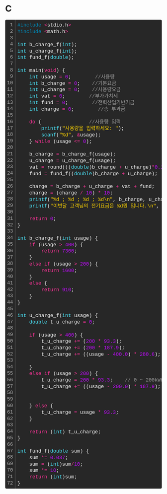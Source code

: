 # C
<div class="colorscripter-code" style="color:#f0f0f0;font-family:Consolas, 'Liberation Mono', Menlo, Courier, monospace !important; position:relative !important;overflow:auto"><table class="colorscripter-code-table" style="margin:0;padding:0;border:none;background-color:#272727;border-radius:4px;" cellspacing="0" cellpadding="0"><tr><td style="padding:6px;border-right:2px solid #4f4f4f"><div style="margin:0;padding:0;word-break:normal;text-align:right;color:#aaa;font-family:Consolas, 'Liberation Mono', Menlo, Courier, monospace !important;line-height:130%"><div style="line-height:130%">1</div><div style="line-height:130%">2</div><div style="line-height:130%">3</div><div style="line-height:130%">4</div><div style="line-height:130%">5</div><div style="line-height:130%">6</div><div style="line-height:130%">7</div><div style="line-height:130%">8</div><div style="line-height:130%">9</div><div style="line-height:130%">10</div><div style="line-height:130%">11</div><div style="line-height:130%">12</div><div style="line-height:130%">13</div><div style="line-height:130%">14</div><div style="line-height:130%">15</div><div style="line-height:130%">16</div><div style="line-height:130%">17</div><div style="line-height:130%">18</div><div style="line-height:130%">19</div><div style="line-height:130%">20</div><div style="line-height:130%">21</div><div style="line-height:130%">22</div><div style="line-height:130%">23</div><div style="line-height:130%">24</div><div style="line-height:130%">25</div><div style="line-height:130%">26</div><div style="line-height:130%">27</div><div style="line-height:130%">28</div><div style="line-height:130%">29</div><div style="line-height:130%">30</div><div style="line-height:130%">31</div><div style="line-height:130%">32</div><div style="line-height:130%">33</div><div style="line-height:130%">34</div><div style="line-height:130%">35</div><div style="line-height:130%">36</div><div style="line-height:130%">37</div><div style="line-height:130%">38</div><div style="line-height:130%">39</div><div style="line-height:130%">40</div><div style="line-height:130%">41</div><div style="line-height:130%">42</div><div style="line-height:130%">43</div><div style="line-height:130%">44</div><div style="line-height:130%">45</div><div style="line-height:130%">46</div><div style="line-height:130%">47</div><div style="line-height:130%">48</div><div style="line-height:130%">49</div><div style="line-height:130%">50</div><div style="line-height:130%">51</div><div style="line-height:130%">52</div><div style="line-height:130%">53</div><div style="line-height:130%">54</div><div style="line-height:130%">55</div><div style="line-height:130%">56</div><div style="line-height:130%">57</div><div style="line-height:130%">58</div><div style="line-height:130%">59</div><div style="line-height:130%">60</div><div style="line-height:130%">61</div><div style="line-height:130%">62</div><div style="line-height:130%">63</div><div style="line-height:130%">64</div><div style="line-height:130%">65</div><div style="line-height:130%">66</div><div style="line-height:130%">67</div><div style="line-height:130%">68</div><div style="line-height:130%">69</div><div style="line-height:130%">70</div><div style="line-height:130%">71</div><div style="line-height:130%">72</div></div></td><td style="padding:6px 0;text-align:left"><div style="margin:0;padding:0;color:#f0f0f0;font-family:Consolas, 'Liberation Mono', Menlo, Courier, monospace !important;line-height:130%"><div style="padding:0 6px; white-space:pre; line-height:130%"><span style="color:#0086b3">#include</span>&nbsp;<span style="color:#aaffaa"></span><span style="color:#ff3399">&lt;</span>stdio.h<span style="color:#aaffaa"></span><span style="color:#ff3399">&gt;</span></div><div style="padding:0 6px; white-space:pre; line-height:130%"><span style="color:#0086b3">#include</span>&nbsp;<span style="color:#aaffaa"></span><span style="color:#ff3399">&lt;</span>math.h<span style="color:#aaffaa"></span><span style="color:#ff3399">&gt;</span></div><div style="padding:0 6px; white-space:pre; line-height:130%">&nbsp;</div><div style="padding:0 6px; white-space:pre; line-height:130%"><span style="color:#4be6fa">int</span>&nbsp;b_charge_f(<span style="color:#4be6fa">int</span>);</div><div style="padding:0 6px; white-space:pre; line-height:130%"><span style="color:#4be6fa">int</span>&nbsp;u_charge_f(<span style="color:#4be6fa">int</span>);</div><div style="padding:0 6px; white-space:pre; line-height:130%"><span style="color:#4be6fa">int</span>&nbsp;fund_f(<span style="color:#4be6fa">double</span>);</div><div style="padding:0 6px; white-space:pre; line-height:130%">&nbsp;</div><div style="padding:0 6px; white-space:pre; line-height:130%"><span style="color:#4be6fa">int</span>&nbsp;main(<span style="color:#ff3399">void</span>)&nbsp;{</div><div style="padding:0 6px; white-space:pre; line-height:130%">&nbsp;&nbsp;&nbsp;&nbsp;<span style="color:#4be6fa">int</span>&nbsp;usage&nbsp;<span style="color:#aaffaa"></span><span style="color:#ff3399">=</span>&nbsp;<span style="color:#c10aff">0</span>;&nbsp;&nbsp;&nbsp;&nbsp;&nbsp;&nbsp;&nbsp;&nbsp;<span style="color:#999999">//사용량</span></div><div style="padding:0 6px; white-space:pre; line-height:130%">&nbsp;&nbsp;&nbsp;&nbsp;<span style="color:#4be6fa">int</span>&nbsp;b_charge&nbsp;<span style="color:#aaffaa"></span><span style="color:#ff3399">=</span>&nbsp;<span style="color:#c10aff">0</span>;&nbsp;&nbsp;&nbsp;&nbsp;<span style="color:#999999">//기본요금</span></div><div style="padding:0 6px; white-space:pre; line-height:130%">&nbsp;&nbsp;&nbsp;&nbsp;<span style="color:#4be6fa">int</span>&nbsp;u_charge&nbsp;<span style="color:#aaffaa"></span><span style="color:#ff3399">=</span>&nbsp;<span style="color:#c10aff">0</span>;&nbsp;&nbsp;&nbsp;&nbsp;<span style="color:#999999">//사용량요금</span></div><div style="padding:0 6px; white-space:pre; line-height:130%">&nbsp;&nbsp;&nbsp;&nbsp;<span style="color:#4be6fa">int</span>&nbsp;vat&nbsp;<span style="color:#aaffaa"></span><span style="color:#ff3399">=</span>&nbsp;<span style="color:#c10aff">0</span>;&nbsp;&nbsp;&nbsp;&nbsp;&nbsp;&nbsp;&nbsp;&nbsp;<span style="color:#999999">//부가가치세</span></div><div style="padding:0 6px; white-space:pre; line-height:130%">&nbsp;&nbsp;&nbsp;&nbsp;<span style="color:#4be6fa">int</span>&nbsp;fund&nbsp;<span style="color:#aaffaa"></span><span style="color:#ff3399">=</span>&nbsp;<span style="color:#c10aff">0</span>;&nbsp;&nbsp;&nbsp;&nbsp;&nbsp;&nbsp;&nbsp;&nbsp;<span style="color:#999999">//전력산업기반기금</span></div><div style="padding:0 6px; white-space:pre; line-height:130%">&nbsp;&nbsp;&nbsp;&nbsp;<span style="color:#4be6fa">int</span>&nbsp;charge&nbsp;<span style="color:#aaffaa"></span><span style="color:#ff3399">=</span>&nbsp;<span style="color:#c10aff">0</span>;&nbsp;&nbsp;&nbsp;&nbsp;&nbsp;&nbsp;&nbsp;&nbsp;<span style="color:#999999">//총&nbsp;부과금</span></div><div style="padding:0 6px; white-space:pre; line-height:130%">&nbsp;</div><div style="padding:0 6px; white-space:pre; line-height:130%">&nbsp;&nbsp;&nbsp;&nbsp;<span style="color:#ff3399">do</span>&nbsp;{&nbsp;&nbsp;&nbsp;&nbsp;&nbsp;&nbsp;&nbsp;&nbsp;&nbsp;&nbsp;&nbsp;&nbsp;&nbsp;&nbsp;&nbsp;&nbsp;<span style="color:#999999">//사용량&nbsp;입력</span></div><div style="padding:0 6px; white-space:pre; line-height:130%">&nbsp;&nbsp;&nbsp;&nbsp;&nbsp;&nbsp;&nbsp;&nbsp;<span style="color:#4be6fa">printf</span>(<span style="color:#ffd500">"사용량을&nbsp;입력하세요:&nbsp;"</span>);</div><div style="padding:0 6px; white-space:pre; line-height:130%">&nbsp;&nbsp;&nbsp;&nbsp;&nbsp;&nbsp;&nbsp;&nbsp;<span style="color:#4be6fa">scanf</span>(<span style="color:#ffd500">"%d"</span>,&nbsp;<span style="color:#aaffaa"></span><span style="color:#ff3399">&amp;</span>usage);</div><div style="padding:0 6px; white-space:pre; line-height:130%">&nbsp;&nbsp;&nbsp;&nbsp;}&nbsp;<span style="color:#ff3399">while</span>&nbsp;(usage&nbsp;<span style="color:#aaffaa"></span><span style="color:#ff3399">&lt;</span><span style="color:#aaffaa"></span><span style="color:#ff3399">=</span>&nbsp;<span style="color:#c10aff">0</span>);</div><div style="padding:0 6px; white-space:pre; line-height:130%">&nbsp;</div><div style="padding:0 6px; white-space:pre; line-height:130%">&nbsp;&nbsp;&nbsp;&nbsp;b_charge&nbsp;<span style="color:#aaffaa"></span><span style="color:#ff3399">=</span>&nbsp;b_charge_f(usage);</div><div style="padding:0 6px; white-space:pre; line-height:130%">&nbsp;&nbsp;&nbsp;&nbsp;u_charge&nbsp;<span style="color:#aaffaa"></span><span style="color:#ff3399">=</span>&nbsp;u_charge_f(usage);</div><div style="padding:0 6px; white-space:pre; line-height:130%">&nbsp;&nbsp;&nbsp;&nbsp;vat&nbsp;<span style="color:#aaffaa"></span><span style="color:#ff3399">=</span>&nbsp;round(((<span style="color:#4be6fa">double</span>)b_charge&nbsp;<span style="color:#aaffaa"></span><span style="color:#ff3399">+</span>&nbsp;u_charge)<span style="color:#aaffaa"></span><span style="color:#ff3399">*</span><span style="color:#c10aff">0.</span><span style="color:#c10aff">1</span>);</div><div style="padding:0 6px; white-space:pre; line-height:130%">&nbsp;&nbsp;&nbsp;&nbsp;fund&nbsp;<span style="color:#aaffaa"></span><span style="color:#ff3399">=</span>&nbsp;fund_f((<span style="color:#4be6fa">double</span>)b_charge&nbsp;<span style="color:#aaffaa"></span><span style="color:#ff3399">+</span>&nbsp;u_charge);</div><div style="padding:0 6px; white-space:pre; line-height:130%">&nbsp;</div><div style="padding:0 6px; white-space:pre; line-height:130%">&nbsp;&nbsp;&nbsp;&nbsp;charge&nbsp;<span style="color:#aaffaa"></span><span style="color:#ff3399">=</span>&nbsp;b_charge&nbsp;<span style="color:#aaffaa"></span><span style="color:#ff3399">+</span>&nbsp;u_charge&nbsp;<span style="color:#aaffaa"></span><span style="color:#ff3399">+</span>&nbsp;vat&nbsp;<span style="color:#aaffaa"></span><span style="color:#ff3399">+</span>&nbsp;fund;</div><div style="padding:0 6px; white-space:pre; line-height:130%">&nbsp;&nbsp;&nbsp;&nbsp;charge&nbsp;<span style="color:#aaffaa"></span><span style="color:#ff3399">=</span>&nbsp;(charge&nbsp;<span style="color:#aaffaa"></span><span style="color:#ff3399">/</span>&nbsp;<span style="color:#c10aff">10</span>)&nbsp;<span style="color:#aaffaa"></span><span style="color:#ff3399">*</span>&nbsp;<span style="color:#c10aff">10</span>;</div><div style="padding:0 6px; white-space:pre; line-height:130%">&nbsp;&nbsp;&nbsp;&nbsp;<span style="color:#4be6fa">printf</span>(<span style="color:#ffd500">"%d&nbsp;;&nbsp;%d&nbsp;;&nbsp;%d&nbsp;;&nbsp;%d\n"</span>,&nbsp;b_charge,&nbsp;u_charge,&nbsp;vat,&nbsp;fund);</div><div style="padding:0 6px; white-space:pre; line-height:130%">&nbsp;&nbsp;&nbsp;&nbsp;<span style="color:#4be6fa">printf</span>(<span style="color:#ffd500">"이번달&nbsp;고객님의&nbsp;전기요금은&nbsp;%d원&nbsp;입니다.\n"</span>,&nbsp;charge);</div><div style="padding:0 6px; white-space:pre; line-height:130%">&nbsp;</div><div style="padding:0 6px; white-space:pre; line-height:130%">&nbsp;&nbsp;&nbsp;&nbsp;<span style="color:#ff3399">return</span>&nbsp;<span style="color:#c10aff">0</span>;</div><div style="padding:0 6px; white-space:pre; line-height:130%">}</div><div style="padding:0 6px; white-space:pre; line-height:130%">&nbsp;</div><div style="padding:0 6px; white-space:pre; line-height:130%"><span style="color:#4be6fa">int</span>&nbsp;b_charge_f(<span style="color:#4be6fa">int</span>&nbsp;usage)&nbsp;{</div><div style="padding:0 6px; white-space:pre; line-height:130%">&nbsp;&nbsp;&nbsp;&nbsp;<span style="color:#ff3399">if</span>&nbsp;(usage&nbsp;<span style="color:#aaffaa"></span><span style="color:#ff3399">&gt;</span>&nbsp;<span style="color:#c10aff">400</span>)&nbsp;{</div><div style="padding:0 6px; white-space:pre; line-height:130%">&nbsp;&nbsp;&nbsp;&nbsp;&nbsp;&nbsp;&nbsp;&nbsp;<span style="color:#ff3399">return</span>&nbsp;<span style="color:#c10aff">7300</span>;</div><div style="padding:0 6px; white-space:pre; line-height:130%">&nbsp;&nbsp;&nbsp;&nbsp;}</div><div style="padding:0 6px; white-space:pre; line-height:130%">&nbsp;&nbsp;&nbsp;&nbsp;<span style="color:#ff3399">else</span>&nbsp;<span style="color:#ff3399">if</span>&nbsp;(usage&nbsp;<span style="color:#aaffaa"></span><span style="color:#ff3399">&gt;</span>&nbsp;<span style="color:#c10aff">200</span>)&nbsp;{</div><div style="padding:0 6px; white-space:pre; line-height:130%">&nbsp;&nbsp;&nbsp;&nbsp;&nbsp;&nbsp;&nbsp;&nbsp;<span style="color:#ff3399">return</span>&nbsp;<span style="color:#c10aff">1600</span>;</div><div style="padding:0 6px; white-space:pre; line-height:130%">&nbsp;&nbsp;&nbsp;&nbsp;}</div><div style="padding:0 6px; white-space:pre; line-height:130%">&nbsp;&nbsp;&nbsp;&nbsp;<span style="color:#ff3399">else</span>&nbsp;{</div><div style="padding:0 6px; white-space:pre; line-height:130%">&nbsp;&nbsp;&nbsp;&nbsp;&nbsp;&nbsp;&nbsp;&nbsp;<span style="color:#ff3399">return</span>&nbsp;<span style="color:#c10aff">910</span>;</div><div style="padding:0 6px; white-space:pre; line-height:130%">&nbsp;&nbsp;&nbsp;&nbsp;}</div><div style="padding:0 6px; white-space:pre; line-height:130%">}</div><div style="padding:0 6px; white-space:pre; line-height:130%">&nbsp;</div><div style="padding:0 6px; white-space:pre; line-height:130%"><span style="color:#4be6fa">int</span>&nbsp;u_charge_f(<span style="color:#4be6fa">int</span>&nbsp;usage)&nbsp;{</div><div style="padding:0 6px; white-space:pre; line-height:130%">&nbsp;&nbsp;&nbsp;&nbsp;<span style="color:#4be6fa">double</span>&nbsp;t_u_charge&nbsp;<span style="color:#aaffaa"></span><span style="color:#ff3399">=</span>&nbsp;<span style="color:#c10aff">0</span>;</div><div style="padding:0 6px; white-space:pre; line-height:130%">&nbsp;</div><div style="padding:0 6px; white-space:pre; line-height:130%">&nbsp;&nbsp;&nbsp;&nbsp;<span style="color:#ff3399">if</span>&nbsp;(usage&nbsp;<span style="color:#aaffaa"></span><span style="color:#ff3399">&gt;</span>&nbsp;<span style="color:#c10aff">400</span>)&nbsp;{</div><div style="padding:0 6px; white-space:pre; line-height:130%">&nbsp;&nbsp;&nbsp;&nbsp;&nbsp;&nbsp;&nbsp;&nbsp;t_u_charge&nbsp;<span style="color:#aaffaa"></span><span style="color:#ff3399">+</span><span style="color:#aaffaa"></span><span style="color:#ff3399">=</span>&nbsp;(<span style="color:#c10aff">200</span>&nbsp;<span style="color:#aaffaa"></span><span style="color:#ff3399">*</span>&nbsp;<span style="color:#c10aff">93.</span><span style="color:#c10aff">3</span>);&nbsp;&nbsp;&nbsp;&nbsp;&nbsp;&nbsp;&nbsp;&nbsp;&nbsp;&nbsp;&nbsp;&nbsp;&nbsp;&nbsp;&nbsp;&nbsp;&nbsp;&nbsp;&nbsp;&nbsp;<span style="color:#999999">//&nbsp;0&nbsp;~&nbsp;200kWh</span></div><div style="padding:0 6px; white-space:pre; line-height:130%">&nbsp;&nbsp;&nbsp;&nbsp;&nbsp;&nbsp;&nbsp;&nbsp;t_u_charge&nbsp;<span style="color:#aaffaa"></span><span style="color:#ff3399">+</span><span style="color:#aaffaa"></span><span style="color:#ff3399">=</span>&nbsp;(<span style="color:#c10aff">200</span>&nbsp;<span style="color:#aaffaa"></span><span style="color:#ff3399">*</span>&nbsp;<span style="color:#c10aff">187.</span><span style="color:#c10aff">9</span>);&nbsp;&nbsp;&nbsp;&nbsp;&nbsp;&nbsp;&nbsp;&nbsp;&nbsp;&nbsp;&nbsp;&nbsp;&nbsp;&nbsp;&nbsp;&nbsp;<span style="color:#999999">//&nbsp;201&nbsp;~&nbsp;400kWh</span></div><div style="padding:0 6px; white-space:pre; line-height:130%">&nbsp;&nbsp;&nbsp;&nbsp;&nbsp;&nbsp;&nbsp;&nbsp;t_u_charge&nbsp;<span style="color:#aaffaa"></span><span style="color:#ff3399">+</span><span style="color:#aaffaa"></span><span style="color:#ff3399">=</span>&nbsp;((usage&nbsp;<span style="color:#aaffaa"></span><span style="color:#ff3399">-</span>&nbsp;<span style="color:#c10aff">400.</span><span style="color:#c10aff">0</span>)&nbsp;<span style="color:#aaffaa"></span><span style="color:#ff3399">*</span>&nbsp;<span style="color:#c10aff">280.</span><span style="color:#c10aff">6</span>);&nbsp;&nbsp;&nbsp;&nbsp;<span style="color:#999999">//&nbsp;401kWh&nbsp;~</span></div><div style="padding:0 6px; white-space:pre; line-height:130%">&nbsp;&nbsp;&nbsp;&nbsp;&nbsp;&nbsp;&nbsp;&nbsp;</div><div style="padding:0 6px; white-space:pre; line-height:130%">&nbsp;&nbsp;&nbsp;&nbsp;}</div><div style="padding:0 6px; white-space:pre; line-height:130%">&nbsp;&nbsp;&nbsp;&nbsp;<span style="color:#ff3399">else</span>&nbsp;<span style="color:#ff3399">if</span>&nbsp;(usage&nbsp;<span style="color:#aaffaa"></span><span style="color:#ff3399">&gt;</span>&nbsp;<span style="color:#c10aff">200</span>)&nbsp;{</div><div style="padding:0 6px; white-space:pre; line-height:130%">&nbsp;&nbsp;&nbsp;&nbsp;&nbsp;&nbsp;&nbsp;&nbsp;t_u_charge&nbsp;<span style="color:#aaffaa"></span><span style="color:#ff3399">=</span>&nbsp;<span style="color:#c10aff">200</span>&nbsp;<span style="color:#aaffaa"></span><span style="color:#ff3399">*</span>&nbsp;<span style="color:#c10aff">93.</span><span style="color:#c10aff">3</span>;&nbsp;&nbsp;&nbsp;&nbsp;<span style="color:#999999">//&nbsp;0&nbsp;~&nbsp;200kWh</span></div><div style="padding:0 6px; white-space:pre; line-height:130%">&nbsp;&nbsp;&nbsp;&nbsp;&nbsp;&nbsp;&nbsp;&nbsp;t_u_charge&nbsp;<span style="color:#aaffaa"></span><span style="color:#ff3399">+</span><span style="color:#aaffaa"></span><span style="color:#ff3399">=</span>&nbsp;((usage&nbsp;<span style="color:#aaffaa"></span><span style="color:#ff3399">-</span>&nbsp;<span style="color:#c10aff">200.</span><span style="color:#c10aff">0</span>)&nbsp;<span style="color:#aaffaa"></span><span style="color:#ff3399">*</span>&nbsp;<span style="color:#c10aff">187.</span><span style="color:#c10aff">9</span>);&nbsp;&nbsp;&nbsp;&nbsp;<span style="color:#999999">//&nbsp;200kWh&nbsp;~</span></div><div style="padding:0 6px; white-space:pre; line-height:130%">&nbsp;</div><div style="padding:0 6px; white-space:pre; line-height:130%">&nbsp;&nbsp;&nbsp;&nbsp;</div><div style="padding:0 6px; white-space:pre; line-height:130%">&nbsp;&nbsp;&nbsp;&nbsp;}&nbsp;<span style="color:#ff3399">else</span>&nbsp;{</div><div style="padding:0 6px; white-space:pre; line-height:130%">&nbsp;&nbsp;&nbsp;&nbsp;&nbsp;&nbsp;&nbsp;&nbsp;t_u_charge&nbsp;<span style="color:#aaffaa"></span><span style="color:#ff3399">=</span>&nbsp;usage&nbsp;<span style="color:#aaffaa"></span><span style="color:#ff3399">*</span>&nbsp;<span style="color:#c10aff">93.</span><span style="color:#c10aff">3</span>;</div><div style="padding:0 6px; white-space:pre; line-height:130%">&nbsp;&nbsp;&nbsp;&nbsp;}</div><div style="padding:0 6px; white-space:pre; line-height:130%">&nbsp;</div><div style="padding:0 6px; white-space:pre; line-height:130%">&nbsp;&nbsp;&nbsp;&nbsp;<span style="color:#ff3399">return</span>&nbsp;(<span style="color:#4be6fa">int</span>)&nbsp;t_u_charge;</div><div style="padding:0 6px; white-space:pre; line-height:130%">}</div><div style="padding:0 6px; white-space:pre; line-height:130%">&nbsp;</div><div style="padding:0 6px; white-space:pre; line-height:130%"><span style="color:#4be6fa">int</span>&nbsp;fund_f(<span style="color:#4be6fa">double</span>&nbsp;sum)&nbsp;{</div><div style="padding:0 6px; white-space:pre; line-height:130%">&nbsp;&nbsp;&nbsp;&nbsp;sum&nbsp;<span style="color:#aaffaa"></span><span style="color:#ff3399">*</span><span style="color:#aaffaa"></span><span style="color:#ff3399">=</span>&nbsp;<span style="color:#c10aff">0.</span><span style="color:#c10aff">037</span>;</div><div style="padding:0 6px; white-space:pre; line-height:130%">&nbsp;&nbsp;&nbsp;&nbsp;sum&nbsp;<span style="color:#aaffaa"></span><span style="color:#ff3399">=</span>&nbsp;(<span style="color:#4be6fa">int</span>)sum<span style="color:#aaffaa"></span><span style="color:#ff3399">/</span><span style="color:#c10aff">10</span>;</div><div style="padding:0 6px; white-space:pre; line-height:130%">&nbsp;&nbsp;&nbsp;&nbsp;sum&nbsp;<span style="color:#aaffaa"></span><span style="color:#ff3399">*</span><span style="color:#aaffaa"></span><span style="color:#ff3399">=</span>&nbsp;<span style="color:#c10aff">10</span>;</div><div style="padding:0 6px; white-space:pre; line-height:130%">&nbsp;&nbsp;&nbsp;&nbsp;<span style="color:#ff3399">return</span>&nbsp;(<span style="color:#4be6fa">int</span>)sum;</div><div style="padding:0 6px; white-space:pre; line-height:130%">}</div></div><div style="text-align:right;margin-top:-13px;margin-right:5px;font-size:9px;font-style:italic"><a href="http://colorscripter.com/info#e" target="_blank" style="color:#4f4f4ftext-decoration:none">Colored by Color Scripter</a></div></td><td style="vertical-align:bottom;padding:0 2px 4px 0"><a href="http://colorscripter.com/info#e" target="_blank" style="text-decoration:none;color:white"><span style="font-size:9px;word-break:normal;background-color:#4f4f4f;color:white;border-radius:10px;padding:1px">cs</span></a></td></tr></table></div>
